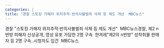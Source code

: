 ```yaml
---
categories: j
title: "경찰 스토킹 가해자 위치추적·반의사불벌죄 삭제 등 제도 개선  MBC뉴스"
---
```

경찰 "스토킹 가해자 위치추적·반의사불벌죄 삭제 등 제도 개선"&nbsp;&nbsp;MBC뉴스경찰, 제2 n번방 피해자 신상공개, 영상 유포 가담한 2명 구속&nbsp;&nbsp;한겨레"제2의 n번방" 성착취물 판매자 등 2명 구속‥시청자도 입건&nbsp;&nbsp;MBC뉴스
